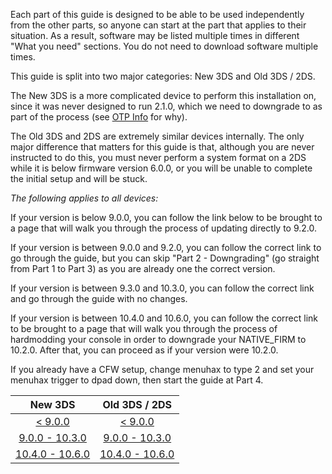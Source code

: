 Each part of this guide is designed to be able to be used independently from the other parts, so anyone can start at the part that applies to their situation. As a result, software may be listed multiple times in different "What you need" sections. You do not need to download software multiple times.

This guide is split into two major categories: New 3DS and Old 3DS / 2DS.

The New 3DS is a more complicated device to perform this installation on, since it was never designed to run 2.1.0, which we need to downgrade to as part of the process (see [OTP Info](https://github.com/Plailect/Guide/wiki/OTP-Info) for why).

The Old 3DS and 2DS are extremely similar devices internally. The only major difference that matters for this guide is that, although you are never instructed to do this, you must never perform a system format on a 2DS while it is below firmware version 6.0.0, or you will be unable to complete the initial setup and will be stuck.

*The following applies to all devices:*

If your version is below 9.0.0, you can follow the link below to be brought to a page that will walk you through the process of updating directly to 9.2.0.

If your version is between 9.0.0 and 9.2.0, you can follow the correct link to go through the guide, but you can skip "Part 2 - Downgrading" (go straight from Part 1 to Part 3) as you are already one the correct version.

If your version is between 9.3.0 and 10.3.0, you can follow the correct link and go through the guide with no changes.

If your version is between 10.4.0 and 10.6.0, you can follow the correct link to be brought to a page that will walk you through the process of hardmodding your console in order to downgrade your NATIVE_FIRM to 10.2.0. After that, you can proceed as if your version were 10.2.0.

If you already have a CFW setup, change menuhax to type 2 and set your menuhax trigger to dpad down, then start the guide at Part 4.

|     New 3DS     | Old 3DS / 2DS   |
|:---------------:|:---------------:|
|     [< 9.0.0](https://github.com/Plailect/Guide/wiki/9.2.0-Update)     |     [< 9.0.0](https://github.com/Plailect/Guide/wiki/9.2.0-Update)     |
| [9.0.0 - 10.3.0](https://github.com/Plailect/Guide/wiki/Part-1-(New-3DS))   | [9.0.0 - 10.3.0](https://github.com/Plailect/Guide/wiki/Part-1-(Old-3DS))   |
| [10.4.0 - 10.6.0](https://github.com/Plailect/Guide/wiki/Hardmod-Downgrade) | [10.4.0 - 10.6.0](https://github.com/Plailect/Guide/wiki/Hardmod-Downgrade) |